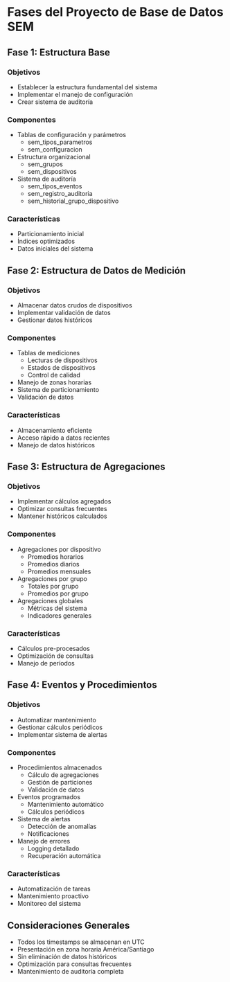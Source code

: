 # Fases del Proyecto de Base de Datos SEM

## Fase 1: Estructura Base

### Objetivos
- Establecer la estructura fundamental del sistema
- Implementar el manejo de configuración
- Crear sistema de auditoría

### Componentes
- Tablas de configuración y parámetros
  * sem_tipos_parametros
  * sem_configuracion
- Estructura organizacional
  * sem_grupos
  * sem_dispositivos
- Sistema de auditoría
  * sem_tipos_eventos
  * sem_registro_auditoria
  * sem_historial_grupo_dispositivo

### Características
- Particionamiento inicial
- Índices optimizados
- Datos iniciales del sistema

## Fase 2: Estructura de Datos de Medición

### Objetivos
- Almacenar datos crudos de dispositivos
- Implementar validación de datos
- Gestionar datos históricos

### Componentes
- Tablas de mediciones
  * Lecturas de dispositivos
  * Estados de dispositivos
  * Control de calidad
- Manejo de zonas horarias
- Sistema de particionamiento
- Validación de datos

### Características
- Almacenamiento eficiente
- Acceso rápido a datos recientes
- Manejo de datos históricos

## Fase 3: Estructura de Agregaciones

### Objetivos
- Implementar cálculos agregados
- Optimizar consultas frecuentes
- Mantener históricos calculados

### Componentes
- Agregaciones por dispositivo
  * Promedios horarios
  * Promedios diarios
  * Promedios mensuales
- Agregaciones por grupo
  * Totales por grupo
  * Promedios por grupo
- Agregaciones globales
  * Métricas del sistema
  * Indicadores generales

### Características
- Cálculos pre-procesados
- Optimización de consultas
- Manejo de períodos

## Fase 4: Eventos y Procedimientos

### Objetivos
- Automatizar mantenimiento
- Gestionar cálculos periódicos
- Implementar sistema de alertas

### Componentes
- Procedimientos almacenados
  * Cálculo de agregaciones
  * Gestión de particiones
  * Validación de datos
- Eventos programados
  * Mantenimiento automático
  * Cálculos periódicos
- Sistema de alertas
  * Detección de anomalías
  * Notificaciones
- Manejo de errores
  * Logging detallado
  * Recuperación automática

### Características
- Automatización de tareas
- Mantenimiento proactivo
- Monitoreo del sistema

## Consideraciones Generales

- Todos los timestamps se almacenan en UTC
- Presentación en zona horaria América/Santiago
- Sin eliminación de datos históricos
- Optimización para consultas frecuentes
- Mantenimiento de auditoría completa